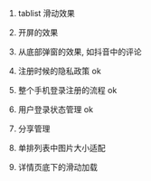 1. tablist 滑动效果
2. 开屏的效果
3. 从底部弹窗的效果, 如抖音中的评论


1. 注册时候的隐私政策 ok
2. 整个手机登录注册的流程 ok 
3. 用户登录状态管理 ok
4. 分享管理
5. 单排列表中图片大小适配
6. 详情页底下的滑动加载